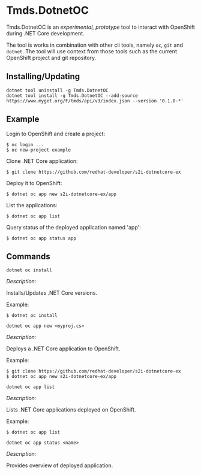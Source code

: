 # Tmds.DotnetOC

Tmds.DotnetOC is an _experimental, prototype_ tool to interact with OpenShift during .NET Core development.

The tool is works in combination with other cli tools, namely `oc`, `git` and `dotnet`.
The tool will use context from those tools such as the current OpenShift project and git repository.

## Installing/Updating

```
dotnet tool uninstall -g Tmds.DotnetOC
dotnet tool install -g Tmds.DotnetOC --add-source https://www.myget.org/F/tmds/api/v3/index.json --version '0.1.0-*'
```

## Example

Login to OpenShift and create a project:

```
$ oc login ...
$ oc new-project example
```

Clone .NET Core application:

```
$ git clone https://github.com/redhat-developer/s2i-dotnetcore-ex
```

Deploy it to OpenShift:

```
$ dotnet oc app new s2i-dotnetcore-ex/app
```

List the applications:
```
$ dotnet oc app list
```

Query status of the deployed application named 'app':
```
$ dotnet oc app status app
```

## Commands

`dotnet oc install`

_Description:_

Installs/Updates .NET Core versions.

Example:
```
$ dotnet oc install
```

`dotnet oc app new <myproj.cs>`

_Description:_

Deploys a .NET Core application to OpenShift.

Example:
```
$ git clone https://github.com/redhat-developer/s2i-dotnetcore-ex
$ dotnet oc app new s2i-dotnetcore-ex/app
```

`dotnet oc app list`

_Description:_

Lists .NET Core applications deployed on OpenShift.

Example:
```
$ dotnet oc app list
```

`dotnet oc app status <name>`

_Description:_

Provides overview of deployed application.
